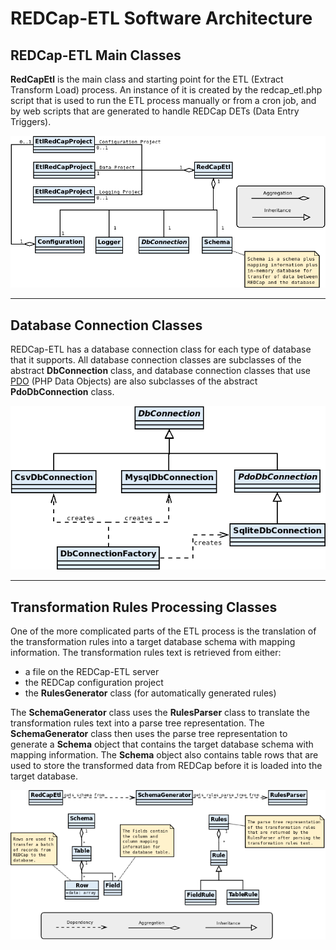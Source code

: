 REDCap-ETL Software Architecture
=========================================

REDCap-ETL Main Classes
------------------------------

**RedCapEtl** is the main class and starting point for the ETL (Extract
Transform Load) process. An instance of it is created by the
redcap_etl.php script that is used to run the ETL process manually
or from a cron job, and by web scripts that are generated to handle
REDCap DETs (Data Entry Triggers). 
<br />

![Main REDCap-ETL Classes](redcap-etl-classes.png)

---

Database Connection Classes
------------------------------------------

REDCap-ETL has a database connection class for each type of database that it supports.
All database connection classes are subclasses of the abstract **DbConnection** class, and database
connection classes that use [PDO](https://www.php.net/manual/en/book.pdo.php) (PHP Data Objects)
are also subclasses of the
abstract **PdoDbConnection** class.

![REDCap-ETL Database Connection Classes](redcap-etl-db-connections.png)


---

Transformation Rules Processing Classes
------------------------------------------

One of the more complicated parts of the ETL process is the translation of the
transformation rules into a target database schema with mapping information.
The transformation rules text is retrieved from either:

* a file on the REDCap-ETL server
* the REDCap configuration project
* the **RulesGenerator** class (for automatically generated rules)

The **SchemaGenerator** class uses the **RulesParser** class to translate
the transformation rules text into a parse tree representation.
The **SchemaGenerator** class then uses the parse tree representation to
generate a **Schema** object that contains the target database schema
with mapping information. The **Schema** object also contains table rows
that are used to store the transformed data from REDCap before it is
loaded into the target database.
<br />

![REDCap-ETL Schema Generation](redcap-etl-schema-generation.png)

<br />
